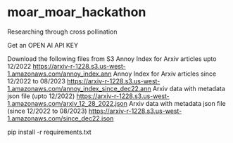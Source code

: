 # moar_moar_hackathon
Researching through cross pollination


Get an OPEN AI API KEY

Download the following files from S3
 Annoy Index for Arxiv articles upto 12/2022 https://arxiv-r-1228.s3.us-west-1.amazonaws.com/annoy_index.ann
 Annoy Index for Arxiv articles since 12/2022 to 08/2023  https://arxiv-r-1228.s3.us-west-1.amazonaws.com/annoy_index_since_dec22.ann
 Arxiv data with metadata json file (upto 12/2022)  https://arxiv-r-1228.s3.us-west-1.amazonaws.com/arxiv_12_28_2022.json
 Arxiv data with metadata json file (since 12/2022 to 08/2023)  https://arxiv-r-1228.s3.us-west-1.amazonaws.com/since_dec22.json


   


pip install -r requirements.txt



